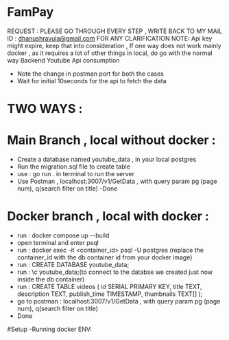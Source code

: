 # FamPay
REQUEST : PLEASE GO THROUGH EVERY STEP , WRITE BACK TO MY MAIL ID : dhanushravula@gmail.com FOR ANY CLARIFICATION
NOTE: Api key might expire, keep that into consideration ,
If one way does not work mainly docker , as it requires a lot of other things in local, do go with the normal way
Backend Youtube Api consumption
- Note the change in postman port for both the cases 
- Wait for initial 10seconds for the api to fetch the data 

# TWO WAYS : 
# Main Branch , local without docker :

- Create a database named youtube_data , in your local postgres 
- Run the migration.sql file to create table 
- use : go run . in terminal to run the server
- Use Postman , localhost:3007/v1/GetData , with query param pg (page num), q(search filter on title) 
-Done 

# Docker branch , local with docker :

- run : docker compose up --build
-  open terminal and enter psql 
- run : docker exec -it <container_id> psql -U postgres (replace the container_id with the db container id from your docker image)
- run : CREATE DATABASE youtube_data;
- run : \c youtube_data;(to connect to the databse we created just now inside the db container)
-  run : CREATE TABLE videos (
    id SERIAL PRIMARY KEY,
    title TEXT,
    description TEXT,
    publish_time TIMESTAMP,
    thumbnails TEXT[]
);
- go to postman : localhost:3007/v1/GetData , with query param pg (page num), q(search filter on title) 
- Done 



#Setup -Running docker ENV: